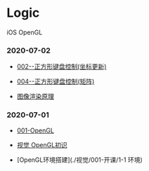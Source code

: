 # Logic
iOS OpenGL




### 2020-07-02

- [002--正方形键盘控制(坐标更新)](./视觉/code/002--正方形键盘控制\(坐标更新\))
- [004--正方形键盘控制(矩阵)](./视觉/code/004--正方形键盘控制\(矩阵\))

- [图像渲染原理](http://chuquan.me/2018/09/25/ios-graphics-render-principle/)

### 2020-07-01 

- [001-OpenGL](./视觉/code/01OpenGL)

- [视觉 OpenGL初识](./视觉/001-开课)
- [OpenGL环境搭建](./视觉/001-开课/1-1 环境)